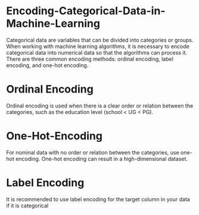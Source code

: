 # Encoding-Categorical-Data-in-Machine-Learning
Categorical data are variables that can be divided into categories or groups. When working with machine learning algorithms, it is necessary to encode categorical data into numerical data so that the algorithms can process it. There are three common encoding methods: ordinal encoding, label encoding, and one-hot encoding.

# Ordinal Encoding
Ordinal encoding is used when there is a clear order or relation between the categories, such as the education level (school < UG < PG).

# One-Hot-Encoding
For nominal data with no order or relation between the categories, use one-hot encoding. One-hot encoding can result in a high-dimensional dataset.
# Label Encoding
It is recommended to use label encoding for the target column in your data if it is categorical